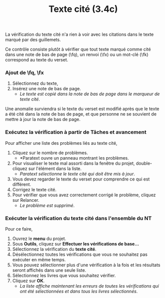 ﻿---
title: Texte cité (3.4c)
---
La vérification du texte cité n'a rien à voir avec les citations dans le texte marqué par des guillemets.

Ce contrôle consiste plutôt à vérifier que tout texte marqué comme cité dans une note de bas de page (\\fq), un renvoi (\\fx) ou un mot-clé (\\fk) correspond au texte du verset.

### Ajout de \\fq, \\fx

1.  Sélectionnez du texte,
1.  Insérez une note de bas de page.  
     -  *Le texte est copié dans la note de bas de page dans le marqueur de texte cité*.

Une anomalie surviendra si le texte du verset est modifié après que le texte a été cité dans la note de bas de page, et que personne ne se souvient de mettre à jour la note de bas de page.

### Exécutez la vérification à partir de Tâches et avancement

Pour afficher une liste des problèmes liés au texte cité,

1.  Cliquez sur le nombre de problèmes.  
     -  *Paratext ouvre un panneau montrant les problèmes.
1.  Pour visualiser le texte mal assorti dans la fenêtre du projet, double-cliquez sur l'élément dans la liste.  
     -  *Paratext sélectionne le texte cité qui doit être mis à jour*.
1.  Vous devez regarder le texte du verset pour comprendre ce qui est différent.
1.  Corrigez le texte cité.
1.  Pour vérifier que vous avez correctement corrigé le problème, cliquez sur Relancer.
     -  *Le problème est supprimé*.

### Exécuter la vérification du texte cité dans l'ensemble du NT

Pour ce faire,  
1.  Ouvrez le **menu** du projet.
1.  Sous **Outils**, cliquez sur **Effectuer les vérifications de base…**
1.  Sélectionnez la vérification du **texte cité**.
1.  Désélectionnez toutes les vérifications que vous ne souhaitez pas exécuter en même temps.
1.  Vous pouvez sélectionner plus d'une vérification à la fois et les résultats seront affichés dans une seule liste.
1.  Sélectionnez les livres que vous souhaitez vérifier.
1.  Cliquez sur **OK**.
     -  *La liste affiche maintenant les erreurs de toutes les vérifications qui ont été sélectionnées et dans tous les livres sélectionnés*.

